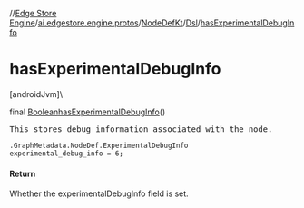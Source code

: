 //[Edge Store Engine](../../../../index.md)/[ai.edgestore.engine.protos](../../index.md)/[NodeDefKt](../index.md)/[Dsl](index.md)/[hasExperimentalDebugInfo](has-experimental-debug-info.md)

# hasExperimentalDebugInfo

[androidJvm]\

final [Boolean](https://developer.android.com/reference/kotlin/java/lang/Boolean.html)[hasExperimentalDebugInfo](has-experimental-debug-info.md)()

<pre>
This stores debug information associated with the node.
</pre>

<code>.GraphMetadata.NodeDef.ExperimentalDebugInfo experimental_debug_info = 6;</code>

#### Return

Whether the experimentalDebugInfo field is set.
